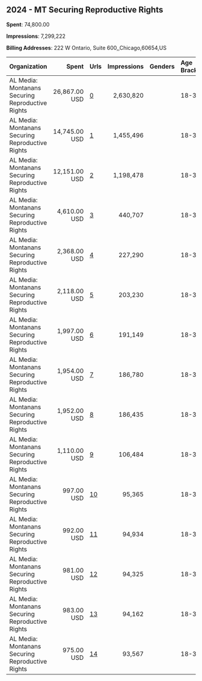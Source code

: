 ## 2024 - MT Securing Reproductive Rights 
**Spent**: 74,800.00

**Impressions**: 7,299,222

**Billing Addresses**: 222 W Ontario, Suite 600,,Chicago,60654,US

|Organization|Spent|Urls|Impressions|Genders|Age Brackets|Country Codes|
|:---|---:|:---|---:|:---|:---|:---|
|AL Media: Montanans Securing Reproductive Rights|26,867.00 USD|[0](https://www.snap.com/political-ads/asset/bd153ffbf821c495028a3fca9df057f51aa8db72f3a2744b9ce150b8c932cfd4?mediaType=mp4)|2,630,820||18-35|united states|
|AL Media: Montanans Securing Reproductive Rights|14,745.00 USD|[1](https://www.snap.com/political-ads/asset/fa95c05d5fc41abc45e6193765a523c7b672e6df75eaf3851a705f985b9cf5ab?mediaType=jpeg)|1,455,496||18-35|united states|
|AL Media: Montanans Securing Reproductive Rights|12,151.00 USD|[2](https://www.snap.com/political-ads/asset/bd153ffbf821c495028a3fca9df057f51aa8db72f3a2744b9ce150b8c932cfd4?mediaType=mp4)|1,198,478||18-35|united states|
|AL Media: Montanans Securing Reproductive Rights|4,610.00 USD|[3](https://www.snap.com/political-ads/asset/02c7a869c28bda9a13bb87c83085520b96b5fe4b78355b1a37d09200d37b62bb?mediaType=mp4)|440,707||18-35|united states|
|AL Media: Montanans Securing Reproductive Rights|2,368.00 USD|[4](https://www.snap.com/political-ads/asset/dd074f61e2c074fb11308119006e9ee688eec8d7aea551e2d42fa594c3891615?mediaType=jpeg)|227,290||18-35|united states|
|AL Media: Montanans Securing Reproductive Rights|2,118.00 USD|[5](https://www.snap.com/political-ads/asset/02c7a869c28bda9a13bb87c83085520b96b5fe4b78355b1a37d09200d37b62bb?mediaType=mp4)|203,230||18-35|united states|
|AL Media: Montanans Securing Reproductive Rights|1,997.00 USD|[6](https://www.snap.com/political-ads/asset/c6bd66d2a0b172b8d98b15b5f5375b240fd32ddc8e343d8d1525d0470a4361bf?mediaType=mp4)|191,149||18-35|united states|
|AL Media: Montanans Securing Reproductive Rights|1,954.00 USD|[7](https://www.snap.com/political-ads/asset/ae4a5234a00e4b463f3ddcea1c0f1d48c8f784bde12092f6b3f0215de9416864?mediaType=mp4)|186,780||18-35|united states|
|AL Media: Montanans Securing Reproductive Rights|1,952.00 USD|[8](https://www.snap.com/political-ads/asset/a258725e9df028e50d305d261ecb61bf717e5ab493fc49986f7abd3bbc770628?mediaType=mp4)|186,435||18-35|united states|
|AL Media: Montanans Securing Reproductive Rights|1,110.00 USD|[9](https://www.snap.com/political-ads/asset/f7e4618d208fb8a96191f94db234bde2ee3c439f5ad6128a0a872550a1ce54de?mediaType=jpeg)|106,484||18-35|united states|
|AL Media: Montanans Securing Reproductive Rights|997.00 USD|[10](https://www.snap.com/political-ads/asset/e4f931259a6f78cd731bb6edb1e217ee4483c0c248ee6c1450e09ed4ab245d3e?mediaType=jpeg)|95,365||18-35|united states|
|AL Media: Montanans Securing Reproductive Rights|992.00 USD|[11](https://www.snap.com/political-ads/asset/3213de8d97697b7560e448d00a268b3a861255c2d3281edcdb6e9916e4cdbfa9?mediaType=jpeg)|94,934||18-35|united states|
|AL Media: Montanans Securing Reproductive Rights|981.00 USD|[12](https://www.snap.com/political-ads/asset/c6bd66d2a0b172b8d98b15b5f5375b240fd32ddc8e343d8d1525d0470a4361bf?mediaType=mp4)|94,325||18-35|united states|
|AL Media: Montanans Securing Reproductive Rights|983.00 USD|[13](https://www.snap.com/political-ads/asset/a258725e9df028e50d305d261ecb61bf717e5ab493fc49986f7abd3bbc770628?mediaType=mp4)|94,162||18-35|united states|
|AL Media: Montanans Securing Reproductive Rights|975.00 USD|[14](https://www.snap.com/political-ads/asset/ae4a5234a00e4b463f3ddcea1c0f1d48c8f784bde12092f6b3f0215de9416864?mediaType=mp4)|93,567||18-35|united states|
